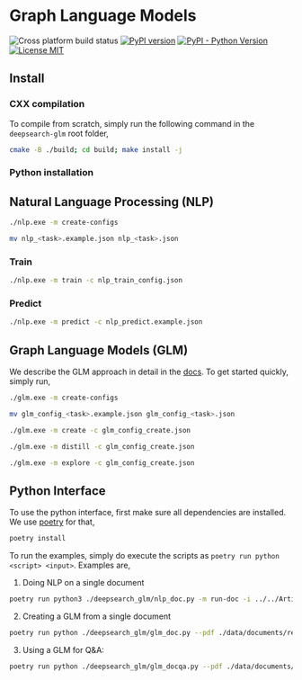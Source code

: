 # Graph Language Models

![Cross platform build status](https://github.com/DS4SD/deepsearch-glm/actions/workflows/cmake.yml/badge.svg)
[![PyPI version](https://img.shields.io/pypi/v/deepsearch-glm)](https://pypi.org/project/deepsearch-glm/)
[![PyPI - Python Version](https://img.shields.io/pypi/pyversions/deepsearch-glm)](https://pypi.org/project/deepsearch-glm/)
[![License MIT](https://img.shields.io/github/license/ds4sd/deepsearch-glm)](https://opensource.org/licenses/MIT)

## Install

### CXX compilation

To compile from scratch, simply run the following command in the `deepsearch-glm` root folder, 

```sh
cmake -B ./build; cd build; make install -j
```

### Python installation



## Natural Language Processing (NLP)

```sh
./nlp.exe -m create-configs
```

```sh
mv nlp_<task>.example.json nlp_<task>.json
```

### Train

```sh
./nlp.exe -m train -c nlp_train_config.json
```

### Predict

```sh
./nlp.exe -m predict -c nlp_predict.example.json
```

## Graph Language Models (GLM)

We describe the GLM approach in detail in the [docs](./docs/glm/glm.md). To get started quickly, simply run,

```sh
./glm.exe -m create-configs
```

```sh
mv glm_config_<task>.example.json glm_config_<task>.json
```

```sh
./glm.exe -m create -c glm_config_create.json
```

```sh
./glm.exe -m distill -c glm_config_create.json
```

```sh
./glm.exe -m explore -c glm_config_create.json
```

## Python Interface

To use the python interface, first make sure all dependencies are installed. We use [poetry](https://python-poetry.org/docs/) for that,

```sh
poetry install
```

To run the examples, simply do execute the scripts as `poetry run python <script> <input>`. Examples are,

1. Doing NLP on a single document
```sh
poetry run python3 ./deepsearch_glm/nlp_doc.py -m run-doc -i ../../Articles-v2/2302.05420.json --vpage 10
```
2. Creating a GLM from a single document
```sh
poetry run python ./deepsearch_glm/glm_doc.py --pdf ./data/documents/reports/2022-ibm-annual-report.pdf
```
3. Using a GLM for Q&A:
```sh
poetry run python ./deepsearch_glm/glm_docqa.py --pdf ./data/documents/reports/2022-ibm-annual-report.pdf
```

